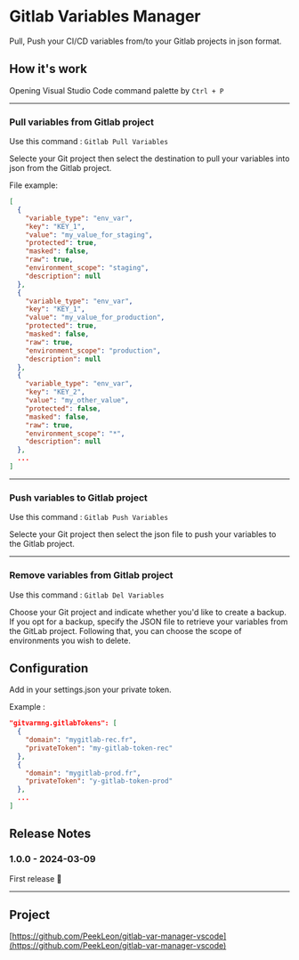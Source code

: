 # Gitlab Variables Manager

Pull, Push your CI/CD variables from/to your Gitlab projects in json format.

## How it's work

Opening Visual Studio Code command palette by `Ctrl + P`

---

### Pull variables from Gitlab project

Use this command : `Gitlab Pull Variables`

Selecte your Git project then select the destination to pull your variables into json from the Gitlab project.

File example:

```json
[
  {
    "variable_type": "env_var",
    "key": "KEY_1",
    "value": "my_value_for_staging",
    "protected": true,
    "masked": false,
    "raw": true,
    "environment_scope": "staging",
    "description": null
  },
  {
    "variable_type": "env_var",
    "key": "KEY_1",
    "value": "my_value_for_production",
    "protected": true,
    "masked": false,
    "raw": true,
    "environment_scope": "production",
    "description": null
  },
  {
    "variable_type": "env_var",
    "key": "KEY_2",
    "value": "my_other_value",
    "protected": false,
    "masked": false,
    "raw": true,
    "environment_scope": "*",
    "description": null
  },
  ...
]
```
---

### Push variables to Gitlab project

Use this command : `Gitlab Push Variables`

Selecte your Git project then select the json file to push your variables to the Gitlab project.

---

### Remove variables from Gitlab project

Use this command : `Gitlab Del Variables`

Choose your Git project and indicate whether you'd like to create a backup. If you opt for a backup, specify the JSON file to retrieve your variables from the GitLab project. Following that, you can choose the scope of environments you wish to delete.

## Configuration

Add in your settings.json your private token.

Example :

```json
"gitvarmng.gitlabTokens": [
  {
    "domain": "mygitlab-rec.fr",
    "privateToken": "my-gitlab-token-rec"
  },
  {
    "domain": "mygitlab-prod.fr",
    "privateToken": "y-gitlab-token-prod"
  },
  ...
]
```


## Release Notes

### 1.0.0 - 2024-03-09
First release 🎉


---

## Project

[https://github.com/PeekLeon/gitlab-var-manager-vscode](https://github.com/PeekLeon/gitlab-var-manager-vscode)